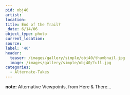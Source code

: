```yaml
---
pid: obj40
artist:
location:
title: End of the Trail?
_date: 6/14/06
object_type: photo
current_location:
source:
label: '40'
header:
  teaser: /images/gallery/simple/obj40/thumbnail.jpg
  image: /images/gallery/simple/obj40/full.jpg
categories:
  - Alternate-Takes
---
```


**note:**
Alternative Viewpoints, from Here & There...
